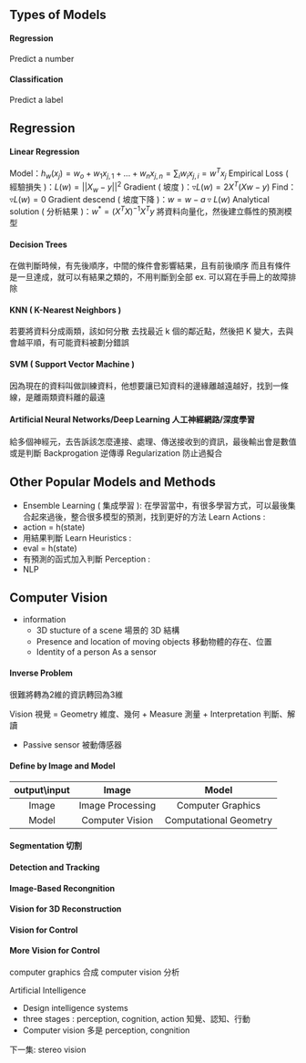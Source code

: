 ## Types of Models
#### Regression 
Predict a number

#### Classification
Predict a label

## Regression
#### Linear Regression
Model：$h_w(x_j) = w_o + w_1x_{j,1} + ... + w_nx_{j,n} = \sum_iw_ix_{j,i} = w^Tx_j$
Empirical Loss ( 經驗損失 )：$L(w) = ||X_w - y||^2$
Gradient ( 坡度 )：$\triangledown L(w) = 2X^T(Xw-y)$
Find：$\triangledown L(w) = 0$
Gradient descend ( 坡度下降 )：$w = w-a\triangledown L(w)$
Analytical solution ( 分析結果 )：$w^* = (X^TX)^{-1}X^Ty$
將資料向量化，然後建立縣性的預測模型

#### Decision Trees
在做判斷時候，有先後順序，中間的條件會影響結果，且有前後順序
而且有條件是一旦達成，就可以有結果之類的，不用判斷到全部
ex. 可以寫在手冊上的故障排除

#### KNN ( K-Nearest Neighbors )
若要將資料分成兩類，該如何分散
去找最近 k 個的鄰近點，然後把
K 變大，去與會越平順，有可能資料被劃分錯誤

#### SVM ( Support Vector Machine )
因為現在的資料叫做訓練資料，他想要讓已知資料的邊緣離越遠越好，找到一條線，是離兩類資料離的最遠

#### Artificial Neural Networks/Deep Learning 人工神經網路/深度學習
給多個神經元，去告訴該怎麼連接、處理、傳送接收到的資訊，最後輸出會是數值或是判斷
Backprogation 逆傳導
Regularization 防止過擬合

## Other Popular Models and Methods
+ Ensemble Learning ( 集成學習 ): 在學習當中，有很多學習方式，可以最後集合起來過後，整合很多模型的預測，找到更好的方法
Learn Actions : 
+ action = h(state)
+ 用結果判斷
Learn Heuristics : 
+ eval = h(state)
+ 有預測的函式加入判斷
Perception : 
+ NLP

## Computer Vision
+ information
	+ 3D stucture of a scene 場景的 3D 結構
	+ Presence and location of moving objects 移動物體的存在、位置
	+ Identity of a person
As a sensor

#### Inverse Problem
很難將轉為2維的資訊轉回為3維

Vision 視覺 = Geometry 維度、幾何 + Measure 測量 + Interpretation 判斷、解讀

+ Passive sensor 被動傳感器

#### Define by Image and Model

|output\input | Image | Model |
|:---: | :---: | :---: | 
|Image| Image Processing | Computer Graphics |
| Model | Computer Vision | Computational Geometry |

#### Segmentation 切割
#### Detection and Tracking
#### Image-Based Recongnition
#### Vision for 3D Reconstruction
#### Vision for Control
#### More Vision for Control

computer graphics 合成
computer vision     分析

Artificial Intelligence 
+ Design intelligence systems
+ three stages : perception, cognition, action 知覺、認知、行動
+ Computer vision 多是 perception, congnition

下一集:
stereo vision
